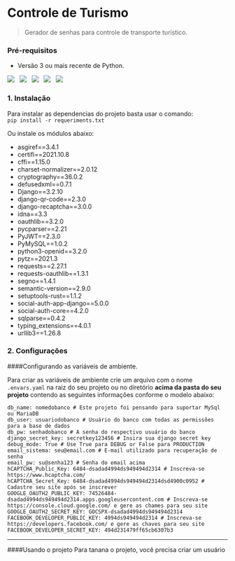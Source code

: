 # Controle de Turismo 

> Gerador de senhas para controle de transporte turístico.

### Pré-requisitos
- Versão 3 ou mais recente de Python.
<p>
<img src="https://img.icons8.com/color/48/000000/python.png"/>&nbsp;&nbsp;
<img src="https://img.icons8.com/color/48/000000/django.png"/>&nbsp;&nbsp;
<img src="https://img.icons8.com/color/48/000000/bootstrap.png"/>&nbsp;&nbsp;
<img src="https://img.icons8.com/windows/48/000000/font-awesome.png"/>&nbsp;&nbsp;
<img src="https://img.icons8.com/color/48/000000/maria-db.png"/>
</p>



### 1. Instalação

Para instalar as dependencias do projeto basta usar o comando:<br>
`pip install -r requeriments.txt`

Ou instale os módulos abaixo:

- asgiref==3.4.1
- certifi==2021.10.8
- cffi==1.15.0
- charset-normalizer==2.0.12
- cryptography==36.0.2
- defusedxml==0.7.1
- Django==3.2.10
- django-qr-code==2.3.0
- django-recaptcha==3.0.0
- idna==3.3
- oauthlib==3.2.0
- pycparser==2.21
- PyJWT==2.3.0
- PyMySQL==1.0.2
- python3-openid==3.2.0
- pytz==2021.3
- requests==2.27.1
- requests-oauthlib==1.3.1
- segno==1.4.1
- semantic-version==2.9.0
- setuptools-rust==1.1.2
- social-auth-app-django==5.0.0
- social-auth-core==4.2.0
- sqlparse==0.4.2
- typing_extensions==4.0.1
- urllib3==1.26.8


### 2. Configurações
####Configurando as variáveis de ambiente.

Para criar as variáveis de ambiente crie um arquivo com o nome `.envars.yaml` na raiz do seu projeto ou no diretório **acima da pasta do seu projeto** contendo as seguintes informações conforme o modelo abaixo:
```
db_name: nomedobanco # Este projeto foi pensando para suportar MySql ou MariaDB
db_user: usuariodobanco # Usuário do banco com todas as permissões para a base de dados
db_pw: senhadobanco # A senha do respectivo usuário do banco
django_secret_key: secretkey123456 # Insira sua django secret key
debug_mode: True # Use True para DEBUG or False para PRODUCTION
email_sistema: seu@email.com # E-mail utilizado para recuperação de senha
email_pw: su@senha123 # Senha do email acima
hCAPTCHA_Public_Key: 6484-dsadad4994ds949494d2314 # Inscreva-se https://www.hcaptcha.com/
hCAPTCHA_Secret_Key: 6484-dsadad4994ds949494d2314dsd4900c0952 # Cadastre seu site após se inscrever
GOOGLE_OAUTH2_PUBLIC_KEY: 74526484-dsadad4994ds949494d2314.apps.googleusercontent.com # Inscreva-se https://console.cloud.google.com/ e gere as chames para seu site
GOOGLE_OAUTH2_SECRET_KEY: GOCSPX-dsadad4994ds949494d2314
FACEBOOK_DEVELOPER_PUBLIC_KEY: 4994ds949494d2314 # Inscreva-se https://developers.facebook.com/ e gere as chaves para seu site
FACEBOOK_DEVELOPER_SECRET_KEY: 494d231479ff65cb6307b3
```

------------


####Usando o projeto
Para tanana o projeto, você precisa criar um usuário
